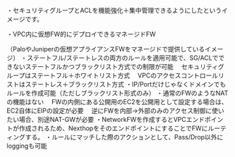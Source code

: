 ・セキュリティグループとACLを機能強化＋集中管理できるようにしたというイメージです。

・VPC内に仮想FW的にデプロイできるマネージドFW

（PaloやJuniperの仮想アプライアンスFWをマネージドで提供しているイメージ）
・ステートフル/ステートレスの両方のルールを適用可能で、SG/ACLでできないステートフルかつブラックリスト方式での制限が可能
　セキュリティグループはステートフル＋ホワイトリスト方式
　VPCのアクセスコントロールリストはステートレス＋ブラックリスト方式
・IP/Portだけじゃなくドメインでもルールを作成可能（ただしブラックリスト形式のみ）
・通常のFWのようなNATの機能はない
 　FWの内側にある公開用のEC2を公開用として設定する場合は、EC2自体にEIPの設定が必要
　逆にFWを内部→外部のみのアクセス制御に使いたい場合、別途NAT-GWが必要
・NetworkFWを作成するとVPCエンドポイントが作成されるため、NexthopをそのエンドポイントにすることでFWにルーティングする。
・ルールにマッチした際のアクションとして、Pass/Drop以外にloggingも可能

